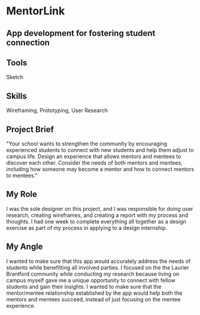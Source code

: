 <h1>MentorLink</h1>
<h2>App development for fostering student connection</h2>

<p>
<h2>Tools</h2>
<body>Sketch</body>
</p>

<p>
<h2>Skills</h2>
<body>Wireframing, Prototyping, User Research</body>
</p>

<p>
<h2>Project Brief</h2>
<body>"Your school wants to strengthen the community by encouraging experienced students to connect with new students and help them adjust to campus life. Design an experience that allows mentors and mentees to discover each other. Consider the needs of both mentors and mentees, including how someone may become a mentor and how to connect mentors to mentees."</body>
</p>

<p>
<h2>My Role</h2>
<body>I was the sole designer on this project, and I was responsible for doing user research, creating wireframes, and creating a report with my process and thoughts. I had one week to complete everything all together as a design exercise as part of my process in applying to a design internship. </body>
</p>

<p>
<h2>My Angle</h2>
<body>I wanted to make sure that this app would accurately address the needs of students while benefitting all involved parties. I focused on the the Laurier Brantford community while conducting my research because living on campus myself gave me a unique opportunity to connect with fellow students and gain their insights. I wanted to make sure that the mentor/mentee relationship established by the app would help both the mentors and mentees succeed,  instead of just focusing on the mentee experience.  </body>  
</p>  